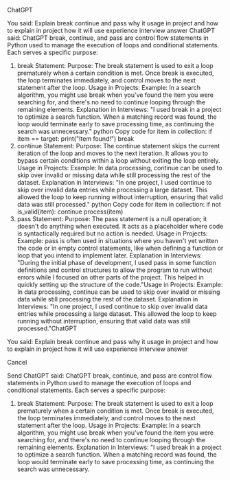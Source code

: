 ChatGPT

You said:
Explain break continue and pass why it usage in project and how to explain in project how it will use experience interview answer
ChatGPT said:
ChatGPT
break, continue, and pass are control flow statements in Python used to manage the execution of loops and conditional statements. Each serves a specific purpose:

1. break Statement:
Purpose: The break statement is used to exit a loop prematurely when a certain condition is met. Once break is executed, the loop terminates immediately, and control moves to the next statement after the loop.
Usage in Projects:
Example: In a search algorithm, you might use break when you've found the item you were searching for, and there's no need to continue looping through the remaining elements.
Explanation in Interviews: "I used break in a project to optimize a search function. When a matching record was found, the loop would terminate early to save processing time, as continuing the search was unnecessary."
python
Copy code
for item in collection:
    if item == target:
        print("Item found!")
        break
2. continue Statement:
Purpose: The continue statement skips the current iteration of the loop and moves to the next iteration. It allows you to bypass certain conditions within a loop without exiting the loop entirely.
Usage in Projects:
Example: In data processing, continue can be used to skip over invalid or missing data while still processing the rest of the dataset.
Explanation in Interviews: "In one project, I used continue to skip over invalid data entries while processing a large dataset. This allowed the loop to keep running without interruption, ensuring that valid data was still processed."
python
Copy code
for item in collection:
    if not is_valid(item):
        continue
    process(item)
3. pass Statement:
Purpose: The pass statement is a null operation; it doesn't do anything when executed. It acts as a placeholder where code is syntactically required but no action is needed.
Usage in Projects:
Example: pass is often used in situations where you haven't yet written the code or in empty control statements, like when defining a function or loop that you intend to implement later.
Explanation in Interviews: "During the initial phase of development, I used pass in some function definitions and control structures to allow the program to run without errors while I focused on other parts of the project. This helped in quickly setting up the structure of the code."Usage in Projects:
Example: In data processing, continue can be used to skip over invalid or missing data while still processing the rest of the dataset.
Explanation in Interviews: "In one project, I used continue to skip over invalid data entries while processing a large dataset. This allowed the loop to keep running without interruption, ensuring that valid data was still processed."ChatGPT

You said:
Explain break continue and pass why it usage in project and how to explain in project how it will use experience interview answer

Cancel

Send
ChatGPT said:
ChatGPT
break, continue, and pass are control flow statements in Python used to manage the execution of loops and conditional statements. Each serves a specific purpose:

1. break Statement:
Purpose: The break statement is used to exit a loop prematurely when a certain condition is met. Once break is executed, the loop terminates immediately, and control moves to the next statement after the loop.
Usage in Projects:
Example: In a search algorithm, you might use break when you've found the item you were searching for, and there's no need to continue looping through the remaining elements.
Explanation in Interviews: "I used break in a project to optimize a search function. When a matching record was found, the loop would terminate early to save processing time, as continuing the search was unnecessary.
